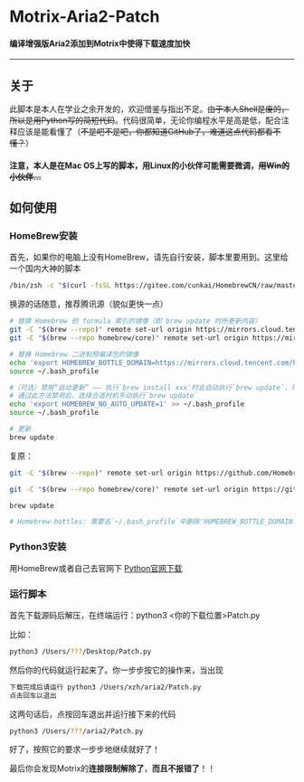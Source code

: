# Motrix-Aria2-Patch

#### 编译增强版Aria2添加到Motrix中使得下载速度加快

----

## 关于

此脚本是本人在学业之余开发的，欢迎借鉴与指出不足。~~由于本人Shell是废的，所以是用Python写的简短代码~~。代码很简单，无论你编程水平是高是低，配合注释应该是能看懂了（~~不是吧不是吧，你都知道GitHub了，难道这点代码都看不懂？~~）

#### 注意，本人是在Mac OS上写的脚本，用Linux的小伙伴可能需要微调，~~用Win的小伙伴...~~

## 如何使用

### HomeBrew安装

首先，如果你的电脑上没有HomeBrew，请先自行安装，脚本里要用到。这里给一个国内大神的脚本

```sh
/bin/zsh -c "$(curl -fsSL https://gitee.com/cunkai/HomebrewCN/raw/master/Homebrew.sh)"
```

换源的话随意，推荐腾讯源（貌似更快一点）

```sh
# 替换 Homebrew 的 formula 索引的镜像（即 brew update 时所更新内容）
git -C "$(brew --repo)" remote set-url origin https://mirrors.cloud.tencent.com/homebrew/brew.git
git -C "$(brew --repo homebrew/core)" remote set-url origin https://mirrors.cloud.tencent.com/homebrew/homebrew-core.git

# 替换 Homebrew 二进制预编译包的镜像
echo 'export HOMEBREW_BOTTLE_DOMAIN=https://mirrors.cloud.tencent.com/homebrew-bottles' >> ~/.bash_profile
source ~/.bash_profile

#（可选）禁用“自动更新” —— 执行`brew install xxx`时会自动执行`brew update`，导致安装过程比较慢。
# 通过此方法禁用后，选择合适时机手动执行`brew update`
echo 'export HOMEBREW_NO_AUTO_UPDATE=1' >> ~/.bash_profile
source ~/.bash_profile

# 更新
brew update
```

复原：

```sh
git -C "$(brew --repo)" remote set-url origin https://github.com/Homebrew/brew.git

git -C "$(brew --repo homebrew/core)" remote set-url origin https://github.com/Homebrew/homebrew-core

brew update

# Homebrew-bottles: 需要去`~/.bash_profile`中删除'HOMEBREW_BOTTLE_DOMAIN'
```

### Python3安装

用HomeBrew或者自己去官网下 [Python官网下载](https://www.python.org/downloads/)

### 运行脚本

首先下载源码后解压，在终端运行：python3 <你的下载位置>Patch.py

比如：

```sh
python3 /Users/???/Desktop/Patch.py
```

然后你的代码就运行起来了。你一步步按它的操作来，当出现

```sh
下载完成后请运行 python3 /Users/xzh/aria2/Patch.py
点击回车以退出
```

这两句话后，点按回车退出并运行接下来的代码

```sh
python3 /Users/???/aria2/Patch.py
```

好了，按照它的要求一步步地继续就好了！

最后你会发现Motrix的**连接限制解除了**，**而且不报错了**！！
